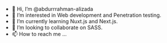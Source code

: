 - 👋 Hi, I’m @abdurrrahman-alizada
- 👀 I’m interested in Web development and Penetration testing.
- 🌱 I’m currently learning Nuxt.js and Next.js.
- 💞️ I’m looking to collaborate on SASS.
- 📫 How to reach me ...

<!---
abdurrrahman-alizada/abdurrrahman-alizada is a ✨ special ✨ repository because its `README.md` (this file) appears on your GitHub profile.
You can click the Preview link to take a look at your changes.
--->
